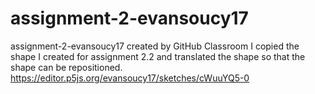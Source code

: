 # assignment-2-evansoucy17
assignment-2-evansoucy17 created by GitHub Classroom
I copied the shape I created for assignment 2.2 and translated the shape so that the shape can be repositioned. 
https://editor.p5js.org/evansoucy17/sketches/cWuuYQ5-0
